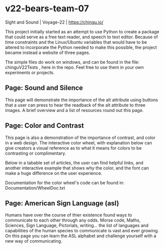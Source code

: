 # v22-bears-team-07
Sight and Sound | Voyage-22 | https://chingu.io/

This project initially started as an attempt to use Python to create a package that could serve as a free text reader, and speech to text editor.
Because of time constraints and the Linux/Ubuntu variables that would have to be altered to incorporate the Python needed to make this possible, the 
project became instead a website of three pages.

The simple files do work on windows, and can be found in the file: chinguV22Tests , here in the repo.  Feel free to use them in your own experiments or projects.


## Page:  Sound and Silence

This page will demonstrate the importance of the alt attribute using buttons that a user can press to hear the readback of the alt attribute to three images.
A brief overview and a list of resources round out this page.

## Page: Color and Contrast 

This page is also a demonstration of the importance of contrast, and color in a web design.   The interactive color wheel, with explanation below can give creators
a visual reference as to what it means for colors to be contrasting or complimentary.

Below in a tabable set of articles, the user can find helpful links, and another interactive example that shows why the color, and the font can make a huge difference
on the user experience. 

Documentation for the color wheel's code can be found in: Documentation/WheelDoc.txt 

## Page: American Sign Language (asl)

Humans have over the course of thier existence found ways to communicate to each other through any odds.   Morse code, Maths, Sciences, Sign Language, Pictorials, writing... the list of languages and capabilities of the human species to communicate is vast and ever growing.  On this page you can learn the ASL alphabet and challenge yourself with a new way of communicating.  
